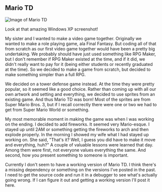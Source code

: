 ## Mario TD

![Image of Mario TD](mario-td-1.png)

Look at that amazing Windows XP screenshot!

My sister and I wanted to make a video game together. Originally we wanted to make a role playing game, ala Final Fantasy. But coding all of that from scratch as our first video game together would have been a pretty big undertaking. We probably should have just used something like RPG Maker, but I don't remember if RPG Maker existed at the time, and if it did, we didn't really want to pay for it (being either students or recently graduated at the time). So we decided to make a game from scratch, but decided to make something simpler than a full RPG.

We decided on a tower defense game instead. At the time they were pretty popular, so it seemed like a good choice. Rather than coming up with all our own artwork and setting and everything, we decided to use sprites from an existing game. And thus Mario TD was born! Most of the sprites are from Super Mario Bros. 3, but if I recall correctly there were one or two we had to get from Super Mario World or something.

My most memorable moment in making the game was when I was working on the ending. I decided to add fireworks. It seemed very Mario-esque. I stayed up until 2AM or something getting the fireworks to arch and then explode properly. In the morning I showed my wife what I had stayed up working on. She said, "That's it? Well, I guess you did have to make it move and everything, huh?" A couple of valuable lessons were learned that day. Among them were first, not everyone values everything the same. And second, how you present something to someone is important.

Currently I don't seem to have a working version of Mario TD. I think there's a missing dependency or something on the versions I've posted in the past. I need to get the source code and run it in a debugger to see what's actually going wrong. If I can figure it out and getting a working version I'll post it here.